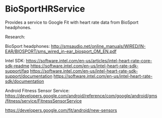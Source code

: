 # BioSportHRService

Provides a service to Google Fit with heart rate data from BioSport headphones.

Research:

BioSport headphones: http://smsaudio.net/online_manuals/WIRED/IN-EAR/BIOSPORT/sms_wired_in-ear_biosport_OM_EN.pdf

Intel SDK: https://software.intel.com/en-us/articles/intel-heart-rate-core-sdk-readme
https://software.intel.com/en-us/intel-heart-rate-sdk-support/faq
https://software.intel.com/en-us/intel-heart-rate-sdk-support/documentation
https://software.intel.com/en-us/intel-heart-rate-sdk/documentation

Android Fitness Sensor Service: https://developers.google.com/android/reference/com/google/android/gms/fitness/service/FitnessSensorService

https://developers.google.com/fit/android/new-sensors

